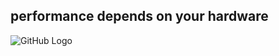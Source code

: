 ## performance depends on your hardware

![GitHub Logo](https://i.ibb.co/h8YWJrv/Capture-du-2019-05-26-05-41-49.png)
